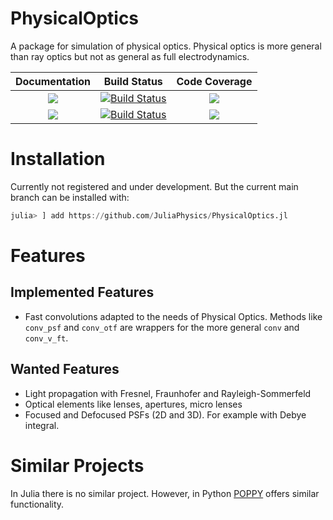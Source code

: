 # PhysicalOptics
A package for simulation of physical optics. Physical optics is more general than ray optics but not as general as full electrodynamics.

| **Documentation**                       | **Build Status**                          | **Code Coverage**               |
|:---------------------------------------:|:-----------------------------------------:|:-------------------------------:|
| [![][docs-stable-img]][docs-stable-url] | [![Build Status][travis-img]][travis-url] | [![][coveral-img]][coveral-url] |
| [![][docs-dev-img]][docs-dev-url]       | [![Build Status][appvey-img]][appvey-url] | [![][codecov-img]][codecov-url] |


# Installation
Currently not registered and under development. But the current main branch can be installed with:
```julia
julia> ] add https://github.com/JuliaPhysics/PhysicalOptics.jl
```


# Features

## Implemented Features
* Fast convolutions adapted to the needs of Physical Optics. Methods like `conv_psf` and `conv_otf` are wrappers for the more general `conv` and `conv_v_ft`. 

## Wanted Features
* Light propagation with Fresnel, Fraunhofer and Rayleigh-Sommerfeld 
* Optical elements like lenses, apertures, micro lenses
* Focused and Defocused PSFs (2D and 3D). For example with Debye integral.

# Similar Projects
In Julia there is no similar project. However, in Python [POPPY](https://github.com/spacetelescope/poppy) offers similar functionality.

[docs-dev-img]: https://img.shields.io/badge/docs-dev-orange.svg 
[docs-dev-url]: https://juliaphysics.github.io/PhysicalOptics.jl/dev/ 

[docs-stable-img]: https://img.shields.io/badge/docs-stable-blue.svg 
[docs-stable-url]: https://juliaphysics.github.io/PhysicalOptics.jl/stable/

[travis-img]: https://api.travis-ci.com/JuliaPhysics/PhysicalOptics.jl.svg?branch=main&status=created 
[travis-url]: https://travis-ci.com/github/JuliaPhysics/PhysicalOptics.jl

[appvey-img]: https://ci.appveyor.com/api/projects/status/abxnasacbo42jqvc?svg=true 
[appvey-url]: https://ci.appveyor.com/project/roflmaostc/physicaloptics-jl 

[coveral-img]: https://coveralls.io/repos/github/JuliaPhysics/PhysicalOptics.jl/badge.svg?branch=main
[coveral-url]: https://coveralls.io/github/JuliaPhysics/PhysicalOptics.jl?branch=main

[codecov-img]: https://codecov.io/gh/JuliaPhysics/PhysicalOptics.jl/branch/main/graph/badge.svg?token=H94RIVDYK4 
[codecov-url]: https://codecov.io/gh/JuliaPhysics/PhysicalOptics.jl 
